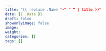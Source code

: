 ```yaml
---
title: "{{ replace .Name "-" " " | title }}"
date: {{ .Date }}
draft: false
showonlyimage: false
image: 
weight: 
categories: []
tags: []
---
```


